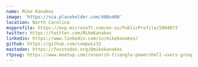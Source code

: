 ```yaml
---
name: Mike Kanakos
image: 'https://via.placeholder.com/400x400'
location: North Carolina
mvpprofile: https://mvp.microsoft.com/en-us/PublicProfile/5004073
twitter: https://twitter.com/MikeKanakos
linkedin: https://www.linkedin.com/in/mikekanakos/
github: https://github.com/compwiz32
mastodon: https://fosstodon.org/@mikekanakos
rtpsug: https://www.meetup.com/research-triangle-powershell-users-group
---
```

